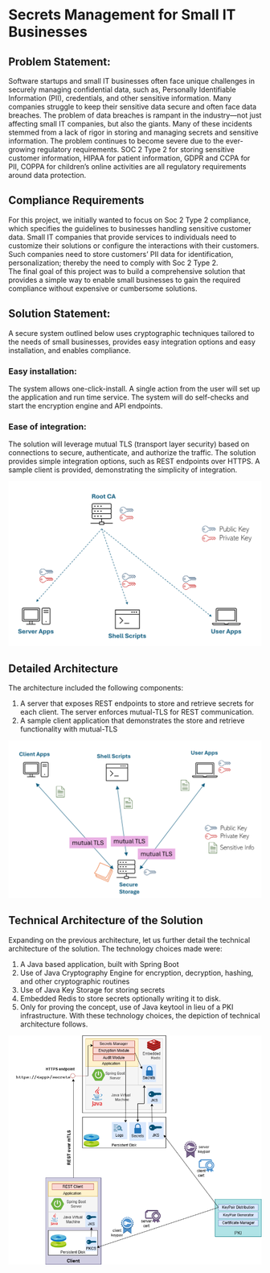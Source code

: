 # Secrets Management for Small IT Businesses
## Problem Statement:
Software startups and small IT businesses often face unique challenges in securely managing confidential data, such as, Personally Identifiable Information (PII), credentials, and other sensitive information. Many companies struggle to keep their sensitive data secure and often face data breaches. 
The problem of data breaches is rampant in the industry—not just affecting small IT companies, but also the giants. Many of these incidents stemmed from a lack of rigor in storing and managing secrets and sensitive information. The problem continues to become severe due to the ever-growing regulatory requirements. SOC 2 Type 2 for storing sensitive customer information, HIPAA for patient information, GDPR and CCPA for PII, COPPA for children’s online activities are all regulatory requirements around data protection.  
## Compliance Requirements 
For this project, we initially wanted to focus on Soc 2 Type 2 compliance, which specifies the guidelines to businesses handling sensitive customer data. Small IT companies that provide services to individuals need to customize their solutions or configure the interactions with their customers. Such companies need to store customers’ PII data for identification, personalization; thereby the need to comply with Soc 2 Type 2.  
The final goal of this project was to build a comprehensive solution that provides a simple way to enable small businesses to gain the required compliance without expensive or cumbersome solutions. 
## Solution Statement:  
A secure system outlined below uses cryptographic techniques tailored to the needs of small businesses, provides easy integration options and easy installation, and enables compliance. 

### Easy installation:
The system allows one-click-install. A single action from the user will set up the application and run time service. The system will do self-checks and start the encryption engine and API endpoints.    
### Ease of integration:
The solution will leverage mutual TLS (transport layer security) based on connections to secure, authenticate, and authorize the traffic. The solution provides simple integration options, such as REST endpoints over HTTPS. A sample client is provided, demonstrating the simplicity of integration. 

![diagram1](https://github.com/binitaj/lynx/blob/main/src/main/resources/static/diagram1.png)


## Detailed Architecture
The architecture included the following components:
1.	A server that exposes REST endpoints to store and retrieve secrets for each client. The server enforces mutual-TLS for REST communication.
2.	A sample client application that demonstrates the store and retrieve functionality with mutual-TLS

![diagram2](https://github.com/binitaj/lynx/blob/main/src/main/resources/static/diagram2.png)

## Technical Architecture of the Solution
Expanding on the previous architecture, let us further detail the technical architecture of the solution. The technology choices made were:
1.	A Java based application, built with Spring Boot
2.	Use of Java Cryptography Engine for encryption, decryption, hashing, and other cryptographic routines
3.	Use of Java Key Storage for storing secrets
4.	Embedded Redis to store secrets optionally writing it to disk.
5.	Only for proving the concept, use of Java keytool in lieu of a PKI infrastructure.
With these technology choices, the depiction of technical architecture follows.

![diagram3](https://github.com/binitaj/lynx/blob/main/src/main/resources/static/diagram3.png)


